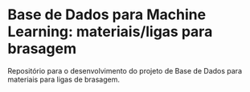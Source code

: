 # Base de Dados para Machine Learning: materiais/ligas para brasagem
Repositório para o desenvolvimento do projeto de Base de Dados para materiais para ligas de brasagem.
